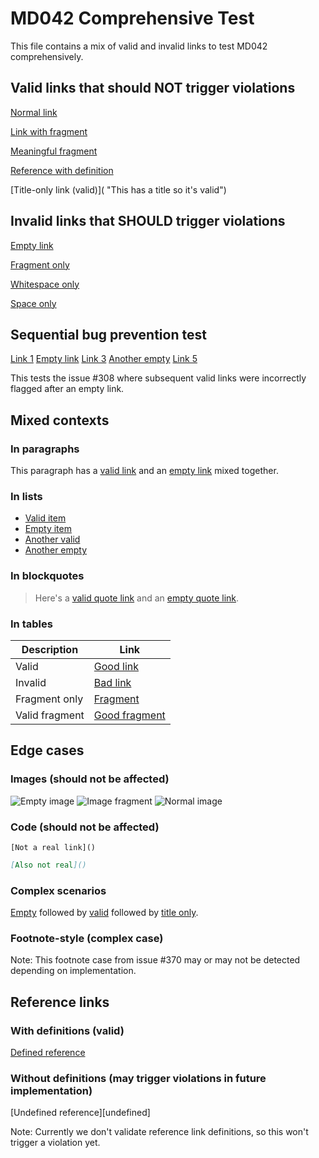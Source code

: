 # MD042 Comprehensive Test

This file contains a mix of valid and invalid links to test MD042 comprehensively.

## Valid links that should NOT trigger violations

[Normal link](https://example.com)

[Link with fragment](https://example.com#section)

[Meaningful fragment](#introduction)

[Reference with definition][good-ref]

[good-ref]: https://example.com

[Title-only link (valid)]( "This has a title so it's valid")

## Invalid links that SHOULD trigger violations

[Empty link]()

[Fragment only](#)

[Whitespace only]( )

[Space only]( )

## Sequential bug prevention test

[Link 1](https://example.com)
[Empty link]()
[Link 3](https://example.com)
[Another empty](#)
[Link 5](https://example.com)

This tests the issue #308 where subsequent valid links were incorrectly flagged after an empty link.

## Mixed contexts

### In paragraphs

This paragraph has a [valid link](https://example.com) and an [empty link]() mixed together.

### In lists

- [Valid item](https://example.com)
- [Empty item]()
- [Another valid](https://test.org)
- [Another empty](#)

### In blockquotes

> Here's a [valid quote link](https://example.com) and an [empty quote link]().

### In tables

| Description | Link |
|-------------|------|
| Valid | [Good link](https://example.com) |
| Invalid | [Bad link]() |
| Fragment only | [Fragment](#) |
| Valid fragment | [Good fragment](#section) |

## Edge cases

### Images (should not be affected)

![Empty image]()
![Image fragment](#)
![Normal image](image.jpg)

### Code (should not be affected)

`[Not a real link]()`

```markdown
[Also not real]()
```

### Complex scenarios

[Empty]() followed by [valid](https://example.com) followed by [title only]( "Title").

### Footnote-style (complex case)

[^note]: <> "This is a footnote-style reference"

Note: This footnote case from issue #370 may or may not be detected depending on implementation.

## Reference links

### With definitions (valid)

[Defined reference][defined]

[defined]: https://example.com

### Without definitions (may trigger violations in future implementation)

[Undefined reference][undefined]

Note: Currently we don't validate reference link definitions, so this won't trigger a violation yet.